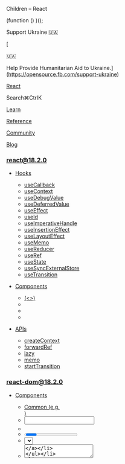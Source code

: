 Children – React

(function () )();

Support Ukraine 🇺🇦

[

🇺🇦

Help Provide Humanitarian Aid to Ukraine.](https://opensource.fb.com/support-ukraine)

[React](../../index.html)

Search⌘CtrlK

[Learn](../../learn.html)

[Reference](../react.html)

[Community](../../community.html)

[Blog](../../blog.html)

[](https://github.com/facebook/react/releases)

### react@18.2.0

*   [Hooks](../react.html "Hooks")
    
    *   [useCallback](useCallback.html "useCallback")
    *   [useContext](useContext.html "useContext")
    *   [useDebugValue](useDebugValue.html "useDebugValue")
    *   [useDeferredValue](useDeferredValue.html "useDeferredValue")
    *   [useEffect](useEffect.html "useEffect")
    *   [useId](useId.html "useId")
    *   [useImperativeHandle](useImperativeHandle.html "useImperativeHandle")
    *   [useInsertionEffect](useInsertionEffect.html "useInsertionEffect")
    *   [useLayoutEffect](useLayoutEffect.html "useLayoutEffect")
    *   [useMemo](useMemo.html "useMemo")
    *   [useReducer](useReducer.html "useReducer")
    *   [useRef](useRef.html "useRef")
    *   [useState](useState.html "useState")
    *   [useSyncExternalStore](useSyncExternalStore.html "useSyncExternalStore")
    *   [useTransition](useTransition.html "useTransition")
    
*   [Components](components.html "Components")
    
    *   [<Fragment> (<>)](Fragment.html "<Fragment> (<>)")
    *   [<Profiler>](Profiler.html "<Profiler>")
    *   [<StrictMode>](StrictMode.html "<StrictMode>")
    *   [<Suspense>](Suspense.html "<Suspense>")
    
*   [APIs](apis.html "APIs")
    
    *   [createContext](createContext.html "createContext")
    *   [forwardRef](forwardRef.html "forwardRef")
    *   [lazy](lazy.html "lazy")
    *   [memo](memo.html "memo")
    *   [startTransition](startTransition.html "startTransition")
    

### react-dom@18.2.0

*   [Components](../react-dom/components.html "Components")
    
    *   [Common (e.g. <div>)](../react-dom/components/common.html "Common (e.g. <div>)")
    *   [<input>](../react-dom/components/input.html "<input>")
    *   [<option>](../react-dom/components/option.html "<option>")
    *   [<progress>](../react-dom/components/progress.html "<progress>")
    *   [<select>](../react-dom/components/select.html "<select>")
    *   [<textarea>](../react-dom/components/textarea.html "<textarea>")
    
*   [APIs](../react-dom.html "APIs")
    
    *   [createPortal](../react-dom/createPortal.html "createPortal")
    *   [flushSync](../react-dom/flushSync.html "flushSync")
    *   [findDOMNode](../react-dom/findDOMNode.html "findDOMNode")
    *   [hydrate](../react-dom/hydrate.html "hydrate")
    *   [render](../react-dom/render.html "render")
    *   [unmountComponentAtNode](../react-dom/unmountComponentAtNode.html "unmountComponentAtNode")
    
*   [Client APIs](../react-dom/client.html "Client APIs")
    
    *   [createRoot](../react-dom/client/createRoot.html "createRoot")
    *   [hydrateRoot](../react-dom/client/hydrateRoot.html "hydrateRoot")
    
*   [Server APIs](../react-dom/server.html "Server APIs")
    
    *   [renderToNodeStream](../react-dom/server/renderToNodeStream.html "renderToNodeStream")
    *   [renderToPipeableStream](../react-dom/server/renderToPipeableStream.html "renderToPipeableStream")
    *   [renderToReadableStream](../react-dom/server/renderToReadableStream.html "renderToReadableStream")
    *   [renderToStaticMarkup](../react-dom/server/renderToStaticMarkup.html "renderToStaticMarkup")
    *   [renderToStaticNodeStream](../react-dom/server/renderToStaticNodeStream.html "renderToStaticNodeStream")
    *   [renderToString](../react-dom/server/renderToString.html "renderToString")
    

### Legacy APIs

*   [Legacy React APIs](legacy.html "Legacy React APIs")
    
    *   [Children](Children.html "Children")
    *   [cloneElement](cloneElement.html "cloneElement")
    *   [Component](Component.html "Component")
    *   [createElement](createElement.html "createElement")
    *   [createFactory](createFactory.html "createFactory")
    *   [createRef](createRef.html "createRef")
    *   [isValidElement](isValidElement.html "isValidElement")
    *   [PureComponent](PureComponent.html "PureComponent")
    

Is this page useful?

[API Reference](../react.html)

[Legacy React APIs](legacy.html)

Children[](#undefined "Link for this heading")
==============================================

### Pitfall

Using `Children` is uncommon and can lead to fragile code. [See common alternatives.](#alternatives)

`Children` lets you manipulate and transform the JSX you received as the [`children` prop.](../../learn/passing-props-to-a-component.html#passing-jsx-as-children)

    const mappedChildren = Children.map(children, child =>  <div className="Row">      </div>);

*   [Reference](#reference)
    *   [`Children.count(children)`](#children-count)
    *   [`Children.forEach(children, fn, thisArg?)`](#children-foreach)
    *   [`Children.map(children, fn, thisArg?)`](#children-map)
    *   [`Children.only(children)`](#children-only)
    *   [`Children.toArray(children)`](#children-toarray)
*   [Usage](#usage)
    *   [Transforming children](#transforming-children)
    *   [Running some code for each child](#running-some-code-for-each-child)
    *   [Counting children](#counting-children)
    *   [Converting children to an array](#converting-children-to-an-array)
*   [Alternatives](#alternatives)
    *   [Exposing multiple components](#exposing-multiple-components)
    *   [Accepting an array of objects as a prop](#accepting-an-array-of-objects-as-a-prop)
    *   [Calling a render prop to customize rendering](#calling-a-render-prop-to-customize-rendering)
*   [Troubleshooting](#troubleshooting)
    *   [I pass a custom component, but the `Children` methods don’t show its render result](#i-pass-a-custom-component-but-the-children-methods-dont-show-its-render-result)

* * *

Reference[](#reference "Link for Reference ")
---------------------------------------------

### `Children.count(children)`[](#children-count "Link for this heading")

Call `Children.count(children)` to count the number of children in the `children` data structure.

    import 

[See more examples below.](#counting-children)

#### Parameters[](#children-count-parameters "Link for Parameters ")

*   `children`: The value of the [`children` prop](../../learn/passing-props-to-a-component.html#passing-jsx-as-children) received by your component.

#### Returns[](#children-count-returns "Link for Returns ")

The number of nodes inside these `children`.

#### Caveats[](#children-count-caveats "Link for Caveats ")

*   Empty nodes (`null`, `undefined`, and Booleans), strings, numbers, and [React elements](createElement.html) count as individual nodes. Arrays don’t count as individual nodes, but their children do. **The traversal does not go deeper than React elements:** they don’t get rendered, and their children aren’t traversed. [Fragments](Fragment.html) don’t get traversed.

* * *

### `Children.forEach(children, fn, thisArg?)`[](#children-foreach "Link for this heading")

Call `Children.forEach(children, fn, thisArg?)` to run some code for each child in the `children` data structure.

    import );  // ...

[See more examples below.](#running-some-code-for-each-child)

#### Parameters[](#children-foreach-parameters "Link for Parameters ")

*   `children`: The value of the [`children` prop](../../learn/passing-props-to-a-component.html#passing-jsx-as-children) received by your component.
*   `fn`: The function you want to run for each child, similar to the [array `forEach` method](https://developer.mozilla.org/en-US/docs/Web/JavaScript/Reference/Global_Objects/Array/forEach) callback. It will be called with the child as the first argument and its index as the second argument. The index starts at `0` and increments on each call.
*   **optional** `thisArg`: The [`this` value](https://developer.mozilla.org/en-US/docs/Web/JavaScript/Reference/Operators/this) with which the `fn` function should be called. If omitted, it’s `undefined`.

#### Returns[](#children-foreach-returns "Link for Returns ")

`Children.forEach` returns `undefined`.

#### Caveats[](#children-foreach-caveats "Link for Caveats ")

*   Empty nodes (`null`, `undefined`, and Booleans), strings, numbers, and [React elements](createElement.html) count as individual nodes. Arrays don’t count as individual nodes, but their children do. **The traversal does not go deeper than React elements:** they don’t get rendered, and their children aren’t traversed. [Fragments](Fragment.html) don’t get traversed.

* * *

### `Children.map(children, fn, thisArg?)`[](#children-map "Link for this heading")

Call `Children.map(children, fn, thisArg?)` to map or transform each child in the `children` data structure.

    import 

[See more examples below.](#transforming-children)

#### Parameters[](#children-map-parameters "Link for Parameters ")

*   `children`: The value of the [`children` prop](../../learn/passing-props-to-a-component.html#passing-jsx-as-children) received by your component.
*   `fn`: The mapping function, similar to the [array `map` method](https://developer.mozilla.org/en-US/docs/Web/JavaScript/Reference/Global_Objects/Array/map) callback. It will be called with the child as the first argument and its index as the second argument. The index starts at `0` and increments on each call. You need to return a React node from this function. This may be an empty node (`null`, `undefined`, or a Boolean), a string, a number, a React element, or an array of other React nodes.
*   **optional** `thisArg`: The [`this` value](https://developer.mozilla.org/en-US/docs/Web/JavaScript/Reference/Operators/this) with which the `fn` function should be called. If omitted, it’s `undefined`.

#### Returns[](#children-map-returns "Link for Returns ")

If `children` is `null` or `undefined`, returns the same value.

Otherwise, returns a flat array consisting of the nodes you’ve returned from the `fn` function. The returned array will contain all nodes you returned except for `null` and `undefined`.

#### Caveats[](#children-map-caveats "Link for Caveats ")

*   Empty nodes (`null`, `undefined`, and Booleans), strings, numbers, and [React elements](createElement.html) count as individual nodes. Arrays don’t count as individual nodes, but their children do. **The traversal does not go deeper than React elements:** they don’t get rendered, and their children aren’t traversed. [Fragments](Fragment.html) don’t get traversed.
    
*   If you return an element or an array of elements with keys from `fn`, **the returned elements’ keys will be automatically combined with the key of the corresponding original item from `children`.** When you return multiple elements from `fn` in an array, their keys only need to be unique locally amongst each other.
    

* * *

### `Children.only(children)`[](#children-only "Link for this heading")

Call `Children.only(children)` to assert that `children` represent a single React element.

    function Box() {  const element = Children.only(children);  // ...

#### Parameters[](#children-only-parameters "Link for Parameters ")

*   `children`: The value of the [`children` prop](../../learn/passing-props-to-a-component.html#passing-jsx-as-children) received by your component.

#### Returns[](#children-only-returns "Link for Returns ")

If `children` [is a valid element,](isValidElement.html) returns that element.

Otherwise, throws an error.

#### Caveats[](#children-only-caveats "Link for Caveats ")

*   This method always **throws if you pass an array (such as the return value of `Children.map`) as `children`.** In other words, it enforces that `children` is a single React element, not that it’s an array with a single element.

* * *

### `Children.toArray(children)`[](#children-toarray "Link for this heading")

Call `Children.toArray(children)` to create an array out of the `children` data structure.

    import ) {  const result = Children.toArray(children);  result.reverse();  // ...

#### Parameters[](#children-toarray-parameters "Link for Parameters ")

*   `children`: The value of the [`children` prop](../../learn/passing-props-to-a-component.html#passing-jsx-as-children) received by your component.

#### Returns[](#children-toarray-returns "Link for Returns ")

Returns a flat array of elements in `children`.

#### Caveats[](#children-toarray-caveats "Link for Caveats ")

*   Empty nodes (`null`, `undefined`, and Booleans) will be omitted in the returned array. **The returned elements’ keys will be calculated from the original elements’ keys and their level of nesting and position.** This ensures that flattening the array does not introduce changes in behavior.

* * *

Usage[](#usage "Link for Usage ")
---------------------------------

### Transforming children[](#transforming-children "Link for Transforming children ")

To transform the children JSX that your component [receives as the `children` prop,](../../learn/passing-props-to-a-component.html#passing-jsx-as-children) call `Children.map`:

    import 

In the example above, the `RowList` wraps every child it receives into a `<div className="Row">` container. For example, let’s say the parent component passes three `<p>` tags as the `children` prop to `RowList`:

    <RowList>  <p>This is the first item.</p>  <p>This is the second item.</p>  <p>This is the third item.</p></RowList>

Then, with the `RowList` implementation above, the final rendered result will look like this:

    <div className="RowList">  <div className="Row">    <p>This is the first item.</p>  </div>  <div className="Row">    <p>This is the second item.</p>  </div>  <div className="Row">    <p>This is the third item.</p>  </div></div>

`Children.map` is similar to [to transforming arrays with `map()`.](../../learn/rendering-lists.html) The difference is that the `children` data structure is considered _opaque._ This means that even if it’s sometimes an array, you should not assume it’s an array or any other particular data type. This is why you should use `Children.map` if you need to transform it.

App.jsRowList.js

RowList.js

Reset[Fork](https://codesandbox.io/api/v1/sandboxes/define?undefined "Open in CodeSandbox")

import  from 'react';

export default function RowList() {
  return (
    <div className\="RowList"\>
      {Children.map(children, child \=>
        <div className\="Row"\>
          
        </div\>
      )}
    </div\>
  );
}

##### Deep Dive

#### Why is the children prop not always an array?[](#why-is-the-children-prop-not-always-an-array "Link for Why is the children prop not always an array? ")

Show Details

In React, the `children` prop is considered an _opaque_ data structure. This means that you shouldn’t rely on how it is structured. To transform, filter, or count children, you should use the `Children` methods.

In practice, the `children` data structure is often represented as an array internally. However, if there is only a single child, then React won’t create an extra array since this would lead to unnecessary memory overhead. As long as you use the `Children` methods instead of directly introspecting the `children` prop, your code will not break even if React changes how the data structure is actually implemented.

Even when `children` is an array, `Children.map` has useful special behavior. For example, `Children.map` combines the [keys](../../learn/rendering-lists.html#keeping-list-items-in-order-with-key) on the returned elements with the keys on the `children` you’ve passed to it. This ensures the original JSX children don’t “lose” keys even if they get wrapped like in the example above.

### Pitfall

The `children` data structure **does not include rendered output** of the components you pass as JSX. In the example below, the `children` received by the `RowList` only contains two items rather than three:

1.  `<p>This is the first item.</p>`
2.  `<MoreRows />`

This is why only two row wrappers are generated in this example:

App.jsRowList.js

App.js

Reset[Fork](https://codesandbox.io/api/v1/sandboxes/define?undefined "Open in CodeSandbox")

import RowList from './RowList.js';

export default function App() {
  return (
    <RowList\>
      <p\>This is the first item.</p\>
      <MoreRows />
    </RowList\>
  );
}

function MoreRows() {
  return (
    <\>
      <p\>This is the second item.</p\>
      <p\>This is the third item.</p\>
    </\>
  );
}

Show more

**There is no way to get the rendered output of an inner component** like `<MoreRows />` when manipulating `children`. This is why [it’s usually better to use one of the alternative solutions.](#alternatives)

* * *

### Running some code for each child[](#running-some-code-for-each-child "Link for Running some code for each child ")

Call `Children.forEach` to iterate over each child in the `children` data structure. It does not return any value and is similar to the [array `forEach` method.](https://developer.mozilla.org/en-US/docs/Web/JavaScript/Reference/Global_Objects/Array/forEach) You can use it to run custom logic like constructing your own array.

App.jsSeparatorList.js

SeparatorList.js

Reset[Fork](https://codesandbox.io/api/v1/sandboxes/define?undefined "Open in CodeSandbox")

import  from 'react';

export default function SeparatorList() {
  const result = \[\];
  Children.forEach(children, (child, index) \=> {
    result.push(child);
    result.push(<hr key\= />);
  });
  result.pop(); // Remove the last separator
  return result;
}

### Pitfall

As mentioned earlier, there is no way to get the rendered output of an inner component when manipulating `children`. This is why [it’s usually better to use one of the alternative solutions.](#alternatives)

* * *

### Counting children[](#counting-children "Link for Counting children ")

Call `Children.count(children)` to calculate the number of children.

App.jsRowList.js

RowList.js

Reset[Fork](https://codesandbox.io/api/v1/sandboxes/define?undefined "Open in CodeSandbox")

import  from 'react';

export default function RowList() {
  return (
    <div className\="RowList"\>
      <h1 className\="RowListHeader"\>
        Total rows: 
      </h1\>
      {Children.map(children, child \=>
        <div className\="Row"\>
          
        </div\>
      )}
    </div\>
  );
}

Show more

### Pitfall

As mentioned earlier, there is no way to get the rendered output of an inner component when manipulating `children`. This is why [it’s usually better to use one of the alternative solutions.](#alternatives)

* * *

### Converting children to an array[](#converting-children-to-an-array "Link for Converting children to an array ")

Call `Children.toArray(children)` to turn the `children` data structure into a regular JavaScript array. This lets you manipulate the array with built-in array methods like [`filter`](https://developer.mozilla.org/en-US/docs/Web/JavaScript/Reference/Global_Objects/Array/filter), [`sort`](https://developer.mozilla.org/en-US/docs/Web/JavaScript/Reference/Global_Objects/Array/sort), or [`reverse`.](https://developer.mozilla.org/en-US/docs/Web/JavaScript/Reference/Global_Objects/Array/reverse)

App.jsReversedList.js

ReversedList.js

Reset[Fork](https://codesandbox.io/api/v1/sandboxes/define?undefined "Open in CodeSandbox")

import  from 'react';

export default function ReversedList() {
  const result = Children.toArray(children);
  result.reverse();
  return result;
}

### Pitfall

As mentioned earlier, there is no way to get the rendered output of an inner component when manipulating `children`. This is why [it’s usually better to use one of the alternative solutions.](#alternatives)

* * *

Alternatives[](#alternatives "Link for Alternatives ")
------------------------------------------------------

### Note

This section describes alternatives to the `Children` API (with capital `C`) that’s imported like this:

    import  from 'react';

Don’t confuse it with [using the `children` prop](../../learn/passing-props-to-a-component.html#passing-jsx-as-children) (lowercase `c`), which is good and encouraged.

### Exposing multiple components[](#exposing-multiple-components "Link for Exposing multiple components ")

Manipulating children with the `Children` methods often leads to fragile code. When you pass children to a component in JSX, you don’t usually expect the component to manipulate or transform the individual children.

When you can, try to avoid using the `Children` methods. For example, if you want every child of `RowList` to be wrapped in `<div className="Row">`, export a `Row` component, and manually wrap every row into it like this:

App.jsRowList.js

App.js

Reset[Fork](https://codesandbox.io/api/v1/sandboxes/define?undefined "Open in CodeSandbox")

import  from './RowList.js';

export default function App() {
  return (
    <RowList\>
      <Row\>
        <p\>This is the first item.</p\>
      </Row\>
      <Row\>
        <p\>This is the second item.</p\>
      </Row\>
      <Row\>
        <p\>This is the third item.</p\>
      </Row\>
    </RowList\>
  );
}

Show more

Unlike using `Children.map`, this approach does not wrap every child automatically. **However, this approach has a significant benefit compared to the [earlier example with `Children.map`](#transforming-children) because it works even if you keep extracting more components.** For example, it still works if you extract your own `MoreRows` component:

App.jsRowList.js

App.js

Reset[Fork](https://codesandbox.io/api/v1/sandboxes/define?undefined "Open in CodeSandbox")

import  from './RowList.js';

export default function App() {
  return (
    <RowList\>
      <Row\>
        <p\>This is the first item.</p\>
      </Row\>
      <MoreRows />
    </RowList\>
  );
}

function MoreRows() {
  return (
    <\>
      <Row\>
        <p\>This is the second item.</p\>
      </Row\>
      <Row\>
        <p\>This is the third item.</p\>
      </Row\>
    </\>
  );
}

Show more

This wouldn’t work with `Children.map` because it would “see” `<MoreRows />` as a single child (and a single row).

* * *

### Accepting an array of objects as a prop[](#accepting-an-array-of-objects-as-a-prop "Link for Accepting an array of objects as a prop ")

You can also explicitly pass an array as a prop. For example, this `RowList` accepts a `rows` array as a prop:

App.jsRowList.js

App.js

Reset[Fork](https://codesandbox.io/api/v1/sandboxes/define?undefined "Open in CodeSandbox")

import  from './RowList.js';

export default function App() {
  return (
    <RowList rows\={\[
      ,
      ,
      
    \]} />
  );
}

Since `rows` is a regular JavaScript array, the `RowList` component can use built-in array methods like [`map`](https://developer.mozilla.org/en-US/docs/Web/JavaScript/Reference/Global_Objects/Array/map) on it.

This pattern is especially useful when you want to be able to pass more information as structured data together with children. In the below example, the `TabSwitcher` component receives an array of objects as the `tabs` prop:

App.jsTabSwitcher.js

App.js

Reset[Fork](https://codesandbox.io/api/v1/sandboxes/define?undefined "Open in CodeSandbox")

import TabSwitcher from './TabSwitcher.js';

export default function App() {
  return (
    <TabSwitcher tabs\={\[
      {
        id: 'first',
        header: 'First',
        content: <p\>This is the first item.</p\>
      },
      {
        id: 'second',
        header: 'Second',
        content: <p\>This is the second item.</p\>
      },
      {
        id: 'third',
        header: 'Third',
        content: <p\>This is the third item.</p\>
      }
    \]} />
  );
}

Show more

Unlike passing the children as JSX, this approach lets you associate some extra data like `header` with each item. Because you are working with the `tabs` directly, and it is an array, you do not need the `Children` methods.

* * *

### Calling a render prop to customize rendering[](#calling-a-render-prop-to-customize-rendering "Link for Calling a render prop to customize rendering ")

Instead of producing JSX for every single item, you can also pass a function that returns JSX, and call that function when necessary. In this example, the `App` component passes a `renderContent` function to the `TabSwitcher` component. The `TabSwitcher` component calls `renderContent` only for the selected tab:

App.jsTabSwitcher.js

App.js

Reset[Fork](https://codesandbox.io/api/v1/sandboxes/define?undefined "Open in CodeSandbox")

import TabSwitcher from './TabSwitcher.js';

export default function App() {
  return (
    <TabSwitcher
      tabIds\=
      getHeader\={tabId \=> {
        return tabId\[0\].toUpperCase() + tabId.slice(1);
      }}
      renderContent\={tabId \=> {
        return <p\>This is the  item.</p\>;
      }}
    />
  );
}

A prop like `renderContent` is called a _render prop_ because it is a prop that specifies how to render a piece of the user interface. However, there is nothing special about it: it is a regular prop which happens to be a function.

Render props are functions, so you can pass information to them. For example, this `RowList` component passes the `id` and the `index` of each row to the `renderRow` render prop, which uses `index` to highlight even rows:

App.jsRowList.js

App.js

Reset[Fork](https://codesandbox.io/api/v1/sandboxes/define?undefined "Open in CodeSandbox")

import  from './RowList.js';

export default function App() {
  return (
    <RowList
      rowIds\=
      renderRow\={(id, index) \=> {
        return (
          <Row isHighlighted\=\>
            <p\>This is the  item.</p\>
          </Row\> 
        );
      }}
    />
  );
}

Show more

This is another example of how parent and child components can cooperate without manipulating the children.

* * *

Troubleshooting[](#troubleshooting "Link for Troubleshooting ")
---------------------------------------------------------------

### I pass a custom component, but the `Children` methods don’t show its render result[](#i-pass-a-custom-component-but-the-children-methods-dont-show-its-render-result "Link for this heading")

Suppose you pass two children to `RowList` like this:

    <RowList>  <p>First item</p>  <MoreRows /></RowList>

If you do `Children.count(children)` inside `RowList`, you will get `2`. Even if `MoreRows` renders 10 different items, or if it returns `null`, `Children.count(children)` will still be `2`. From the `RowList`’s perspective, it only “sees” the JSX it has received. It does not “see” the internals of the `MoreRows` component.

The limitation makes it hard to extract a component. This is why [alternatives](#alternatives) are preferred to using `Children`.

[PreviousLegacy React APIs](legacy.html)[NextcloneElement](cloneElement.html)

* * *

How do you like these docs?

[Take our survey!](https://www.surveymonkey.co.uk/r/PYRPF3X)

* * *

[

](https://opensource.fb.com/)

©2023

[Learn React](../../learn.html)

[Quick Start](../../learn.html)

[Installation](../../learn/installation.html)

[Describing the UI](../../learn/describing-the-ui.html)

[Adding Interactivity](../../learn/adding-interactivity.html)

[Managing State](../../learn/managing-state.html)

[Escape Hatches](../../learn/escape-hatches.html)

[API Reference](../react.html)

[React APIs](../react.html)

[React DOM APIs](../react-dom.html)

[Community](../../community.html)

[Code of Conduct](https://github.com/facebook/react/blob/main/CODE_OF_CONDUCT.md)

[Meet the Team](../../community/team.html)

[Docs Contributors](../../community/docs-contributors.html)

[Acknowledgements](../../community/acknowledgements.html)

More

[Blog](../../blog.html)

[React Native](https://reactnative.dev/)

[Privacy](https://opensource.facebook.com/legal/privacy)

[Terms](https://opensource.fb.com/legal/terms/)

[](https://www.facebook.com/react)[](https://twitter.com/reactjs)[](https://github.com/facebook/react)

On this page
------------

*   [Overview](#)
*   [Reference](#reference)
*   [`Children.count(children)`](#children-count)
*   [`Children.forEach(children, fn, thisArg?)`](#children-foreach)
*   [`Children.map(children, fn, thisArg?)`](#children-map)
*   [`Children.only(children)`](#children-only)
*   [`Children.toArray(children)`](#children-toarray)
*   [Usage](#usage)
*   [Transforming children](#transforming-children)
*   [Running some code for each child](#running-some-code-for-each-child)
*   [Counting children](#counting-children)
*   [Converting children to an array](#converting-children-to-an-array)
*   [Alternatives](#alternatives)
*   [Exposing multiple components](#exposing-multiple-components)
*   [Accepting an array of objects as a prop](#accepting-an-array-of-objects-as-a-prop)
*   [Calling a render prop to customize rendering](#calling-a-render-prop-to-customize-rendering)
*   [Troubleshooting](#troubleshooting)
*   [I pass a custom component, but the `Children` methods don’t show its render result](#i-pass-a-custom-component-but-the-children-methods-dont-show-its-render-result)

